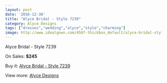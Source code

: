 ```yaml
---
layout: post
date: '2016-12-30'
title: "Alyce Bridal - Style 7239"
category: Alyce Designs
tags: ["dresses","wedding","alyce","style","charming"]
image: http://www.idealgown.com/4567-thickbox_default/alyce-bridal-style-7239.jpg
---
```

Alyce Bridal - Style 7239

On Sales: **$245**
<a href="https://www.idealgown.com/en/alyce-designs/2051-alyce-bridal-style-7239.html"><amp-img layout="responsive" width="600" height="600" src="//www.idealgown.com/4567-thickbox_default/alyce-bridal-style-7239.jpg" alt="Alyce Bridal - Style 7239 0" /></a>
<a href="https://www.idealgown.com/en/alyce-designs/2051-alyce-bridal-style-7239.html"><amp-img layout="responsive" width="600" height="600" src="//www.idealgown.com/4568-thickbox_default/alyce-bridal-style-7239.jpg" alt="Alyce Bridal - Style 7239 1" /></a>

Buy it: [Alyce Bridal - Style 7239](https://www.idealgown.com/en/alyce-designs/2051-alyce-bridal-style-7239.html "Alyce Bridal - Style 7239")

View more: [Alyce Designs](https://www.idealgown.com/en/5-alyce-designs "Alyce Designs")